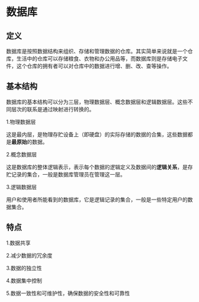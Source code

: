 # 数据库

## **定义**

数据库是按照数据结构来组织、存储和管理数据的仓库。其实简单来说就是一个仓库，生活中的仓库可以存储粮食、衣物和办公用品等，而数据库则是存储电子文件，这个仓库的拥有者可以对仓库中的数据进行增、删、改、查等操作。

## 基本结构

数据库的基本结构可以分为三层，物理数据层、概念数据层和逻辑数据层。这些不同层次的联系是通过映射进行转换的。

1.物理数据层

这是最内层，是物理存贮设备上（即硬盘）的实际存储的数据的合集，这些数据都是**最原始**的数据。

2.概念数据层

这是数据库的整体逻辑表示，表示每个数据的逻辑定义及数据间的**逻辑关系**，是存贮记录的集合，一般是数据库管理员在管理这一层。

3.逻辑数据层

用户和使用者所能看到的数据库，它是逻辑记录的集合，一般是一些特定用户的数据集合。

## 特点

1.数据共享

2.减少数据的冗余度

3.数据的独立性

4.数据集中控制

5.数据一致性和可维护性，确保数据的安全性和可靠性



